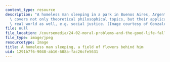 ```yaml
---
content_type: resource
description: "A homeless man sleeping in a park in Buenos Aires, Argentina. This course\
  \ covers not only theoretical philosophical topics, but their application in the\
  \ real world as well, e.g. social justice. (Image courtesy of Gonzalo S\xE1enz.)"
file: null
file_location: /coursemedia/24-02-moral-problems-and-the-good-life-fall-2008/1291b7f69048ab16608afac26cfe5631_24-02f08-th.jpg
file_type: image/jpeg
resourcetype: Image
title: A homeless man sleeping, a field of flowers behind him
uid: 1291b7f6-9048-ab16-608a-fac26cfe5631
---
```

